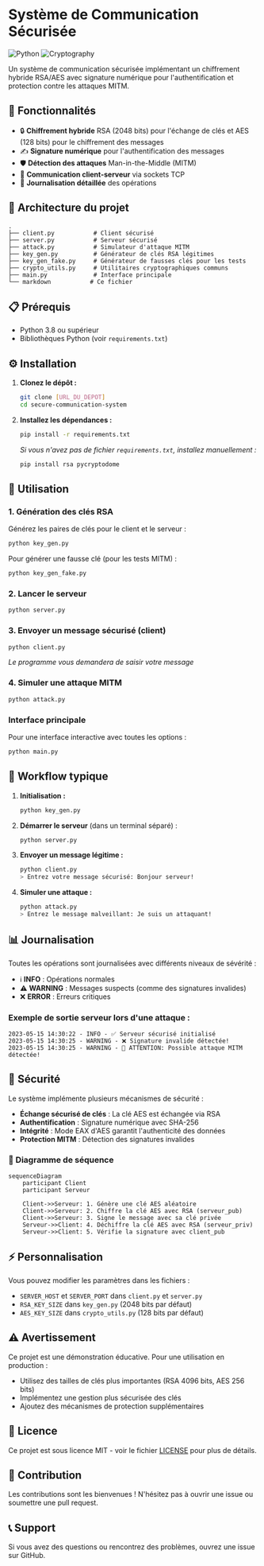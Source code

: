 # Système de Communication Sécurisée

![Python](https://img.shields.io/badge/Python-3.8+-blue.svg)
![Cryptography](https://img.shields.io/badge/Cryptography-RSA%2FAES-green.svg)

Un système de communication sécurisée implémentant un chiffrement hybride RSA/AES avec signature numérique pour l'authentification et protection contre les attaques MITM.

## 🚀 Fonctionnalités

- 🔒 **Chiffrement hybride** RSA (2048 bits) pour l'échange de clés et AES (128 bits) pour le chiffrement des messages
- ✍️ **Signature numérique** pour l'authentification des messages
- 🛡️ **Détection des attaques** Man-in-the-Middle (MITM)
- 📡 **Communication client-serveur** via sockets TCP
- 📝 **Journalisation détaillée** des opérations

## 📁 Architecture du projet

```
.
├── client.py           # Client sécurisé
├── server.py           # Serveur sécurisé
├── attack.py           # Simulateur d'attaque MITM
├── key_gen.py          # Générateur de clés RSA légitimes
├── key_gen_fake.py     # Générateur de fausses clés pour les tests
├── crypto_utils.py     # Utilitaires cryptographiques communs
├── main.py             # Interface principale
└── markdown           # Ce fichier
```

## 📋 Prérequis

- Python 3.8 ou supérieur
- Bibliothèques Python (voir `requirements.txt`)

## ⚙️ Installation

1. **Clonez le dépôt :**
   ```bash
   git clone [URL_DU_DEPOT]
   cd secure-communication-system
   ```

2. **Installez les dépendances :**
   ```bash
   pip install -r requirements.txt
   ```
   
   *Si vous n'avez pas de fichier `requirements.txt`, installez manuellement :*
   ```bash
   pip install rsa pycryptodome
   ```

## 🔧 Utilisation

### 1. Génération des clés RSA

Générez les paires de clés pour le client et le serveur :
```bash
python key_gen.py
```

Pour générer une fausse clé (pour les tests MITM) :
```bash
python key_gen_fake.py
```

### 2. Lancer le serveur
```bash
python server.py
```

### 3. Envoyer un message sécurisé (client)
```bash
python client.py
```
*Le programme vous demandera de saisir votre message*

### 4. Simuler une attaque MITM
```bash
python attack.py
```

### Interface principale
Pour une interface interactive avec toutes les options :
```bash
python main.py
```

## 🔄 Workflow typique

1. **Initialisation :**
   ```bash
   python key_gen.py
   ```

2. **Démarrer le serveur** (dans un terminal séparé) :
   ```bash
   python server.py
   ```

3. **Envoyer un message légitime :**
   ```bash
   python client.py
   > Entrez votre message sécurisé: Bonjour serveur!
   ```

4. **Simuler une attaque :**
   ```bash
   python attack.py
   > Entrez le message malveillant: Je suis un attaquant!
   ```

## 📊 Journalisation

Toutes les opérations sont journalisées avec différents niveaux de sévérité :

- ℹ️ **INFO** : Opérations normales
- ⚠️ **WARNING** : Messages suspects (comme des signatures invalides)
- ❌ **ERROR** : Erreurs critiques

### Exemple de sortie serveur lors d'une attaque :

```
2023-05-15 14:30:22 - INFO - ✅ Serveur sécurisé initialisé
2023-05-15 14:30:25 - WARNING - ❌ Signature invalide détectée!
2023-05-15 14:30:25 - WARNING - 🚨 ATTENTION: Possible attaque MITM détectée!
```

## 🔐 Sécurité

Le système implémente plusieurs mécanismes de sécurité :

- **Échange sécurisé de clés** : La clé AES est échangée via RSA
- **Authentification** : Signature numérique avec SHA-256
- **Intégrité** : Mode EAX d'AES garantit l'authenticité des données
- **Protection MITM** : Détection des signatures invalides

### 🔄 Diagramme de séquence

```mermaid
sequenceDiagram
    participant Client
    participant Serveur
    
    Client->>Serveur: 1. Génère une clé AES aléatoire
    Client->>Serveur: 2. Chiffre la clé AES avec RSA (serveur_pub)
    Client->>Serveur: 3. Signe le message avec sa clé privée
    Serveur->>Client: 4. Déchiffre la clé AES avec RSA (serveur_priv)
    Serveur->>Client: 5. Vérifie la signature avec client_pub
```

## ⚡ Personnalisation

Vous pouvez modifier les paramètres dans les fichiers :

- `SERVER_HOST` et `SERVER_PORT` dans `client.py` et `server.py`
- `RSA_KEY_SIZE` dans `key_gen.py` (2048 bits par défaut)
- `AES_KEY_SIZE` dans `crypto_utils.py` (128 bits par défaut)

## ⚠️ Avertissement

Ce projet est une démonstration éducative. Pour une utilisation en production :

- Utilisez des tailles de clés plus importantes (RSA 4096 bits, AES 256 bits)
- Implémentez une gestion plus sécurisée des clés
- Ajoutez des mécanismes de protection supplémentaires

## 📄 Licence

Ce projet est sous licence MIT - voir le fichier [LICENSE](LICENSE) pour plus de détails.

## 🤝 Contribution

Les contributions sont les bienvenues ! N'hésitez pas à ouvrir une issue ou soumettre une pull request.

## 📞 Support

Si vous avez des questions ou rencontrez des problèmes, ouvrez une issue sur GitHub.